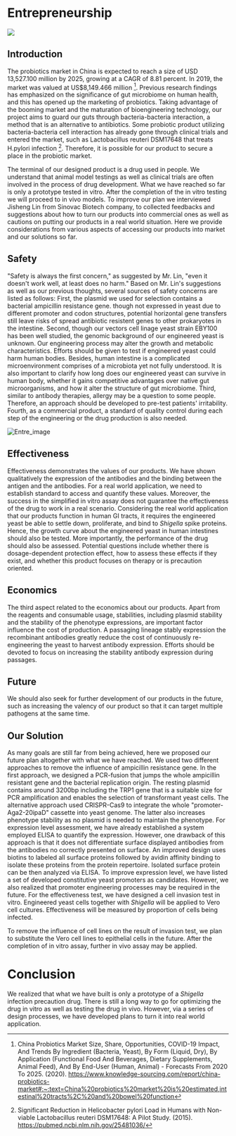 <div class="h1-bg">
    <h1 class>Entrepreneurship</h1>
    <img src="https://static.igem.wiki/teams/4161/wiki/fig-entre.png" />
</div>

## Introduction

The probiotics market in China is expected to reach a size of USD 13,527.100 million by 2025, growing at a CAGR of 8.81 percent. In 2019, the market was valued at US$8,149.466 million [^1]. Previous research findings has emphasized on the significance of gut microbiome on human health, and this has opened up the marketing of probiotics. Taking advantage of the booming market and the maturation of bioengineering technology, our project aims to guard our guts through bacteria-bacteria interaction, a method that is an alternative to antibiotics. Some probiotic product utilizing bacteria-bacteria cell interaction has already gone through clinical trials and entered the market, such as Lactobacillus reuteri DSM17648 that treats H.pylori infection [^2]. Therefore, it is possible for our product to secure a place in the probiotic market.


The terminal of our designed product is a drug used in people. We understand that animal model testings as well as clinical trials are often involved in the process of drug development. What we have reached so far is only a prototype tested in vitro. After the completion of the in vitro testing we will proceed to in vivo models. To improve our plan we interviewed Jisheng Lin from Sinovac Biotech company, to collected feedbacks and suggestions about how to turn our products into commercial ones as well as cautions on putting our products in a real world situation. Here we provide considerations from various aspects of accessing our products into market and our solutions so far.

## Safety

"Safety is always the first concern," as suggested by Mr. Lin, "even it doesn't work well, at least does no harm." Based on Mr. Lin's suggestions as well as our previous thoughts, several sources of safety concerns are listed as follows: First, the plasmid we used for selection contains a bacterial ampicillin resistance gene. though not expressed in yeast due to different promoter and codon structures, potential horizontal gene transfers still leave risks of spread antibiotic resistent genes to other prokaryotes in the intestine. Second, though our vectors cell linage yeast strain EBY100 has been well studied, the genomic background of our engineered yeast is unknown. Our engineering process may alter the growth and metabolic characteristics. Efforts should be given to test if engineered yeast could harm human bodies. Besides, human intestine is a complicated microenvironment comprises of a microbiota yet not fully understood. It is also important to clarify how long does our engineered yeast can survive in human body, whether it gains competitive advantages over native gut microorganisms, and how it alter the structure of gut microbiome. Third, similar to antibody therapies, allergy may be a question to some people. Therefore, an approach should be developed to pre-test patients' irritability. Fourth, as a commercial product, a standard of quality control during each step of the engineering or the drug production is also needed.

![Entre_image](https://static.igem.wiki/teams/4161/wiki/entre-image.jpg)

## Effectiveness

Effectiveness demonstrates the values of our products. We have shown qualitatively the expression of the antibodies and the binding between the antigen and the antibodies. For a real world application, we need to establish standard to access and quantify these values. Moreover, the success in the simplified in vitro assay does not guarantee the effectiveness of the drug to work in a real scenario. Considering the real world application that our products function in human GI tracts, it requires the engineered yeast be able to settle down, proliferate, and bind to *Shigella* spike proteins. Hence, the growth curve about the engineered yeast in human intestines should also be tested. More importantly, the performance of the drug should also be assessed. Potential questions include whether there is dosage-dependent protection effect, how to assess these effects if they exist, and whether this product focuses on therapy or is precaution oriented.


## Economics

The third aspect related to the economics about our products. Apart from the reagents and consumable usage, stabilities, including plasmid stability and the stability of the phenotype expressions, are important factor influence the cost of production. A passaging lineage stably expression the recombinant antibodies greatly reduce the cost of continuously re-engineering the yeast to harvest antibody expression. Efforts should be devoted to focus on increasing the stability antibody expression during passages.

## Future

We should also seek for further development of our products in the future, such as increasing the valency of our product so that it can target multiple pathogens at the same time.

## Our Solution

As many goals are still far from being achieved, here we proposed our future plan altogether with what we have reached. We used two different approaches to remove the influence of ampicillin resistance gene. In the first approach, we designed a PCR-fusion that jumps the whole ampicillin resistant gene and the bacterial replication origin. The resting plasmid contains around 3200bp including the TRP1 gene that is a suitable size for PCR amplification and enables the selection of transformant yeast cells. The alternative approach used CRISPR-Cas9 to integrate the whole "promoter-Aga2-20ipaD" cassette into yeast genome. The latter also increases phenotype stability as no plasmid is needed to maintain the phenotype. For expression level assessment, we have already established a system employed ELISA to quantify the expression. However, one drawback of this approach is that it does not differentiate surface displayed antibodies from the antibodies no correctly presented on surface. An improved design uses biotins to labeled all surface proteins followed by avidin affinity binding to isolate these proteins from the protein repertoire. Isolated surface protein can be then analyzed via ELISA. To improve expression level, we have listed a set of developed constitutive yeast promoters as candidates. However, we also realized that promoter engineering processes may be required in the future. For the effectiveness test, we have designed a cell invasion test in vitro. Engineered yeast cells together with *Shigella* will be applied to Vero cell cultures. Effectiveness will be measured by proportion of cells being infected.

To remove the influence of cell lines on the result of invasion test, we plan to substitute the Vero cell lines to epithelial cells in the future. After the completion of in vitro assay, further in vivo assay may be applied.

# Conclusion

We realized that what we have built is only a prototype of a *Shigella* infection precaution drug. There is still a long way to go for optimizing the drug in vitro as well as testing the drug in vivo. However, via a series of design processes, we have developed plans to turn it into real world application.

[^1]:China Probiotics Market Size, Share, Opportunities, COVID-19 Impact, And Trends By Ingredient (Bacteria, Yeast), By Form (Liquid, Dry), By Application (Functional Food And Beverages, Dietary Supplements, Animal Feed), And By End-User (Human, Animal) - Forecasts From 2020 To 2025. (2020). <https://www.knowledge-sourcing.com/report/china-probiotics-market#:~:text=China%20probiotics%20market%20is%20estimated,intestinal%20tracts%2C%20and%20bowel%20function>

[^2]:Significant Reduction in Helicobacter pylori Load in Humans with Non-viable Lactobacillus reuteri DSM17648: A Pilot Study. (2015). <https://pubmed.ncbi.nlm.nih.gov/25481036/>
